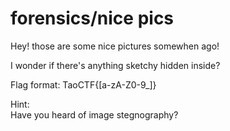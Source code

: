 # forensics/nice pics

Hey! those are some nice pictures somewhen ago!

I wonder if there's anything sketchy hidden inside?

Flag format: TaoCTF{[a-zA-Z0-9_]}

Hint:\
Have you heard of image stegnography?